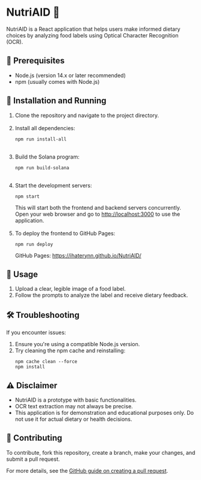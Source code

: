 <!DOCTYPE html>
<html lang="en">
<head>
    <meta charset="UTF-8">
    <meta name="viewport" content="width=device-width, initial-scale=1.0">
</head>
<body>

<h1>NutriAID 🍏</h1>

<p>NutriAID is a React application that helps users make informed dietary choices by analyzing food labels using Optical Character Recognition (OCR).</p>

<h2>🔧 Prerequisites</h2>
<ul>
    <li>Node.js (version 14.x or later recommended)</li>
    <li>npm (usually comes with Node.js)</li>
</ul>

<h2>🚀 Installation and Running</h2>
<ol>
    <li>Clone the repository and navigate to the project directory.</li>
    <br>
    <li>Install all dependencies:
        <pre><code>npm run install-all</code></pre>
    </li>
    <br>
    <li>Build the Solana program:
        <pre><code>npm run build-solana</code></pre>
    </li>
    <br>
    <li>Start the development servers:
        <pre><code>npm start</code></pre>
        This will start both the frontend and backend servers concurrently.
        Open your web browser and go to <a href="http://localhost:3000">http://localhost:3000</a> to use the application.</li>
    <br>
    <li>To deploy the frontend to GitHub Pages: 
    <pre><code>npm run deploy</code></pre>
    GitHub Pages: 
    <a href="https://ihaterynn.github.io/NutriAID/" target="_blank">
        https://ihaterynn.github.io/NutriAID/
    </a>
    </li>

</ol>

<h2>🥗 Usage</h2>
<ol>
    <li>Upload a clear, legible image of a food label.</li>
    <li>Follow the prompts to analyze the label and receive dietary feedback.</li>
</ol>

<h2>🛠️ Troubleshooting</h2>
<p>If you encounter issues:</p>
<ol>
    <li>Ensure you're using a compatible Node.js version.</li>
    <li>Try cleaning the npm cache and reinstalling:
        <pre><code>npm cache clean --force
npm install</code></pre>
    </li>
</ol>

<h2>⚠️ Disclaimer</h2>
<ul>
    <li>NutriAID is a prototype with basic functionalities.</li>
    <li>OCR text extraction may not always be precise.</li>
    <li>This application is for demonstration and educational purposes only. Do not use it for actual dietary or health decisions.</li>
</ul>

<h2>🤝 Contributing</h2>
<p>To contribute, fork this repository, create a branch, make your changes, and submit a pull request.</p>
<p>For more details, see the <a href="https://help.github.com/en/github/collaborating-with-issues-and-pull-requests/creating-a-pull-request">GitHub guide on creating a pull request</a>.</p>

</body>
</html>
